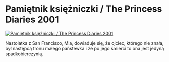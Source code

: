 Pamiętnik księżniczki / The Princess Diaries 2001 
=============
[![Pamiętnik księżniczki / The Princess Diaries 2001 ](http://vidos.pl/images/player.gif)](http://vidos.pl/pamietnik-ksiezniczki-the-princess-diaries-2001)

 Nastolatka z San Francisco, Mia, dowiaduje się, że ojciec, którego nie znała, był następcą tronu małego państewka i że po jego śmierci to ona jest jedyną spadkobierczynią.
